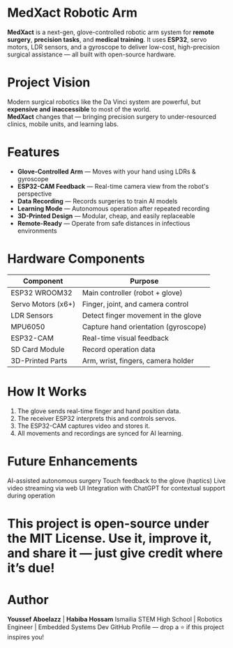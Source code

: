 # MedXact Robotic Arm 

**MedXact** is a next-gen, glove-controlled robotic arm system for **remote surgery**, **precision tasks**, and **medical training**. It uses **ESP32**, servo motors, LDR sensors, and a gyroscope to deliver low-cost, high-precision surgical assistance — all built with open-source hardware.

#  Project Vision

Modern surgical robotics like the Da Vinci system are powerful, but **expensive and inaccessible** to most of the world.  
**MedXact** changes that — bringing precision surgery to under-resourced clinics, mobile units, and learning labs.

#  Features

-  **Glove-Controlled Arm** — Moves with your hand using LDRs & gyroscope  
-  **ESP32-CAM Feedback** — Real-time camera view from the robot's perspective  
-  **Data Recording** — Records surgeries to train AI models  
-  **Learning Mode** — Autonomous operation after repeated recording  
-  **3D-Printed Design** — Modular, cheap, and easily replaceable  
-  **Remote-Ready** — Operate from safe distances in infectious environments


#  Hardware Components

| Component           | Purpose                                |
|---------------------|----------------------------------------|
| ESP32 WROOM32       | Main controller (robot + glove)        |
| Servo Motors (x6+)  | Finger, joint, and camera control      |
| LDR Sensors         | Detect finger movement in the glove    |
| MPU6050             | Capture hand orientation (gyroscope)   |
| ESP32-CAM           | Real-time visual feedback              |
| SD Card Module      | Record operation data                  |
| 3D-Printed Parts    | Arm, wrist, fingers, camera holder     |


# How It Works

1. The glove sends real-time finger and hand position data.
2.  The receiver ESP32 interprets this and controls servos.
3.  The ESP32-CAM captures video and stores it.
4.  All movements and recordings are synced for AI learning.

# Future Enhancements

AI-assisted autonomous surgery
Touch feedback to the glove (haptics)
Live video streaming via web UI
Integration with ChatGPT for contextual support during operation


# This project is open-source under the **MIT** License. Use it, improve it, and share it — just give credit where it’s due!


# Author
**Youssef Aboelazz** | **Habiba Hossam**
Ismailia STEM High School | Robotics Engineer | Embedded Systems Dev
GitHub Profile — drop a ⭐ if this project inspires you!
